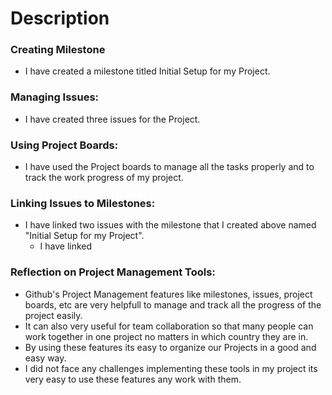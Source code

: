 # Description

### Creating Milestone
- I have created a milestone titled Initial Setup for my Project.
### Managing Issues:
- I have created three issues for the Project.
### Using Project Boards:
- I have used the Project boards to manage all the tasks properly and to track the work progress of my project.
### Linking Issues to Milestones:
- I have linked two issues with the milestone that I created above named "Initial Setup for my Project".
  - I have linked 
### Reflection on Project Management Tools:
-  Github's Project Management features like milestones, issues, project boards, etc are very helpfull to manage and track all the progress of the project easily.
-  It can also very useful for team collaboration so that many people can work together in one project no matters in which country they are in.
-  By using these features its easy to organize our Projects in a good and easy way.
-  I did not face any challenges implementing these tools in my project its very easy to use these features any work with them.

